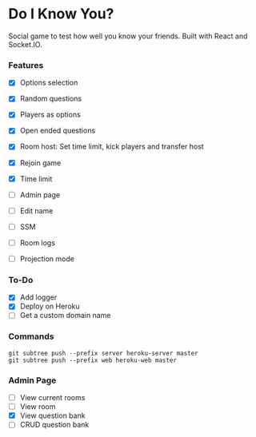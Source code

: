# Do I Know You?

Social game to test how well you know your friends. Built with React and Socket.IO.

### Features

- [x] Options selection
- [x] Random questions
- [x] Players as options
- [x] Open ended questions
- [x] Room host: Set time limit, kick players and transfer host
- [x] Rejoin game
- [x] Time limit

- [ ] Admin page
- [ ] Edit name
- [ ] SSM
- [ ] Room logs
- [ ] Projection mode

### To-Do
- [x] Add logger
- [x] Deploy on Heroku
- [ ] Get a custom domain name

### Commands

```
git subtree push --prefix server heroku-server master
git subtree push --prefix web heroku-web master
```

### Admin Page

- [ ] View current rooms
- [ ] View room
- [x] View question bank
- [ ] CRUD question bank
